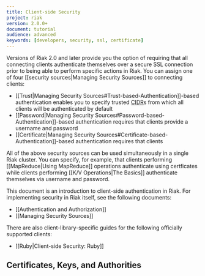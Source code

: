 ```yaml
---
title: Client-side Security
project: riak
version: 2.0.0+
document: tutorial
audience: advanced
keywords: [developers, security, ssl, certificate]
---
```


Versions of Riak 2.0 and later provide you the option of requiring that
all connecting clients authenticate themselves over a secure SSL
connection prior to being able to perform specific actions in Riak. You
can assign one of four [[security sources|Managing Security Sources]] to
connecting clients:

* [[Trust|Managing Security Sources#Trust-based-Authentication]]-based
  authentication enables you to specify trusted
  [CIDR](http://en.wikipedia.org/wiki/Classless_Inter-Domain_Routing)s
  from which all clients will be authenticated by default
* [[Password|Managing Security
  Sources#Password-based-Authentication]]-based authentication requires
  that clients provide a username and password
* [[Certificate|Managing Security
    Sources#Certificate-based-Authentication]]-based authentication
  requires that clients

All of the above security sources can be used simultaneously in a single
Riak cluster. You can specify, for example, that clients performing
[[MapReduce|Using MapReduce]] operations authenticate using certficates
while clients performing [[K/V Operations|The Basics]] authenticate
themselves via username and password.

This document is an introduction to client-side authentication in Riak.
For implementing security in Riak itself, see the following documents:

* [[Authentication and Authorization]]
* [[Managing Security Sources]]

There are also client-library-specific guides for the following
officially supported clients:

* [[Ruby|Client-side Security: Ruby]]

## Certificates, Keys, and Authorities




